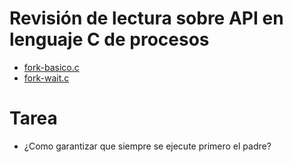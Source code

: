 # Revisión de lectura sobre API en lenguaje C de procesos
* [fork-basico.c](fork-basico.c)
* [fork-wait.c](fork-wait.c)

# Tarea
* ¿Como garantizar que siempre se ejecute primero el padre?
